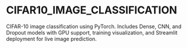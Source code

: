 # CIFAR10_IMAGE_CLASSIFICATION
CIFAR-10 image classification using PyTorch. Includes Dense, CNN, and Dropout models with GPU support, training visualization, and Streamlit deployment for live image prediction.
